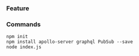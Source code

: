 ### Feature

### Commands
```
npm init
npm install apollo-server graphql PubSub --save
node index.js
```